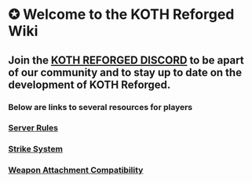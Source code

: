 # **__✪ Welcome to the KOTH Reforged Wiki__**

## Join the [KOTH REFORGED DISCORD](https://discord.kothreforged.com/) to be apart of our community and to stay up to date on the development of KOTH Reforged.

### Below are links to several resources for players

### [Server Rules](Pages/Rules)

### [Strike System](https://github.com/JustCue/KOTH-Reforged/wiki/Strike-System)

### [Weapon Attachment Compatibility](https://github.com/JustCue/KOTH-Reforged/wiki/Weapon-attachment-compatability)
